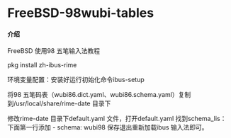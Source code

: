 # FreeBSD-98wubi-tables

#### 介绍
FreeBSD 使用98 五笔输入法教程

pkg install zh-ibus-rime

环境变量配置：安装好运行初始化命令ibus-setup

将98 五笔码表（wubi86.dict.yaml、wubi86.schema.yaml）复制到/usr/local/share/rime-date 目录下

修改rime-date 目录下default.yaml 文件，打开default.yaml 找到schema_lis：下面第一行添加 - schema: wubi98 保存退出重新加载ibus 输入法即可。

